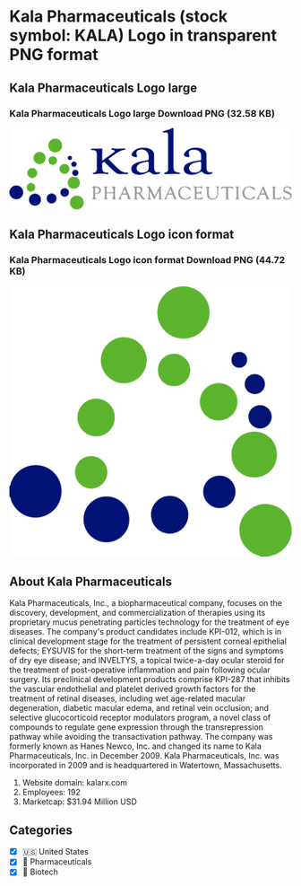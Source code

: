 # Kala Pharmaceuticals (stock symbol: KALA) Logo in transparent PNG format

## Kala Pharmaceuticals Logo large

### Kala Pharmaceuticals Logo large Download PNG (32.58 KB)

![Kala Pharmaceuticals Logo large Download PNG (32.58 KB)](/img/orig/KALA_BIG-90c65dbe.png)

## Kala Pharmaceuticals Logo icon format

### Kala Pharmaceuticals Logo icon format Download PNG (44.72 KB)

![Kala Pharmaceuticals Logo icon format Download PNG (44.72 KB)](/img/orig/KALA-3564e8aa.png)

## About Kala Pharmaceuticals

Kala Pharmaceuticals, Inc., a biopharmaceutical company, focuses on the discovery, development, and commercialization of therapies using its proprietary mucus penetrating particles technology for the treatment of eye diseases. The company's product candidates include KPI-012, which is in clinical development stage for the treatment of persistent corneal epithelial defects; EYSUVIS for the short-term treatment of the signs and symptoms of dry eye disease; and INVELTYS, a topical twice-a-day ocular steroid for the treatment of post-operative inflammation and pain following ocular surgery. Its preclinical development products comprise KPI-287 that inhibits the vascular endothelial and platelet derived growth factors for the treatment of retinal diseases, including wet age-related macular degeneration, diabetic macular edema, and retinal vein occlusion; and selective glucocorticoid receptor modulators program, a novel class of compounds to regulate gene expression through the transrepression pathway while avoiding the transactivation pathway. The company was formerly known as Hanes Newco, Inc. and changed its name to Kala Pharmaceuticals, Inc. in December 2009. Kala Pharmaceuticals, Inc. was incorporated in 2009 and is headquartered in Watertown, Massachusetts.

1. Website domain: kalarx.com
2. Employees: 192
3. Marketcap: $31.94 Million USD


## Categories
- [x] 🇺🇸 United States
- [x] 💊 Pharmaceuticals
- [x] 🧬 Biotech
